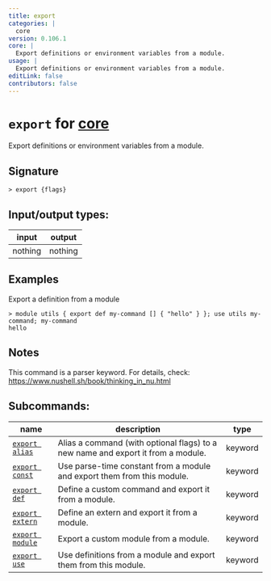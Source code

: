 ```yaml
---
title: export
categories: |
  core
version: 0.106.1
core: |
  Export definitions or environment variables from a module.
usage: |
  Export definitions or environment variables from a module.
editLink: false
contributors: false
---
```

<!-- This file is automatically generated. Please edit the command in https://github.com/nushell/nushell instead. -->

# `export` for [core](/commands/categories/core.md)

<div class='command-title'>Export definitions or environment variables from a module.</div>

## Signature

```> export {flags} ```


## Input/output types:

| input   | output  |
| ------- | ------- |
| nothing | nothing |
## Examples

Export a definition from a module
```nu
> module utils { export def my-command [] { "hello" } }; use utils my-command; my-command
hello
```

## Notes
This command is a parser keyword. For details, check:
  https://www.nushell.sh/book/thinking_in_nu.html

## Subcommands:

| name                                               | description                                                                      | type    |
| -------------------------------------------------- | -------------------------------------------------------------------------------- | ------- |
| [`export alias`](/commands/docs/export_alias.md)   | Alias a command (with optional flags) to a new name and export it from a module. | keyword |
| [`export const`](/commands/docs/export_const.md)   | Use parse-time constant from a module and export them from this module.          | keyword |
| [`export def`](/commands/docs/export_def.md)       | Define a custom command and export it from a module.                             | keyword |
| [`export extern`](/commands/docs/export_extern.md) | Define an extern and export it from a module.                                    | keyword |
| [`export module`](/commands/docs/export_module.md) | Export a custom module from a module.                                            | keyword |
| [`export use`](/commands/docs/export_use.md)       | Use definitions from a module and export them from this module.                  | keyword |
